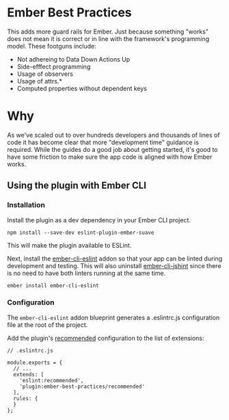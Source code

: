 # Ember Best Practices

This adds more guard rails for Ember. Just because something "works" does not mean it is correct or in line with the framework's programming model. These footguns include:

- Not adhereing to Data Down Actions Up
- Side-efffect programming
- Usage of observers
- Usage of attrs.*
- Computed properties without dependent keys

# Why
As we've scaled out to over hundreds developers and thousands of lines of code it has become clear that more "development time" guidance is required. While the guides do a good job about getting started, it's good to have some friction to make sure the app code is aligned with how Ember works.

## Using the plugin with Ember CLI

### Installation

Install the plugin as a dev dependency in your Ember CLI project.

```
npm install --save-dev eslint-plugin-ember-suave
```

This will make the plugin available to ESLint.

Next, install the [ember-cli-eslint](https://github.com/ember-cli/ember-cli-eslint) addon so that your app can be linted during development and testing. This will also uninstall [ember-cli-jshint](https://github.com/ember-cli/ember-cli-jshint) since there is no need to have both linters running at the same time.

```
ember install ember-cli-eslint
```

### Configuration

The `ember-cli-eslint` addon blueprint generates a .eslintrc.js configuration file at the root of the project.

Add the plugin's [recommended](https://github.com/chadhietala/eslint-plugin-ember-best-practices/blob/master/config/recommended.js) configuration to the list of extensions:

```
// .eslintrc.js

module.exports = {
  // ...
  extends: [
    'eslint:recommended',
    'plugin:ember-best-practices/recommended'
  ],
  rules: {
  }
};
```
